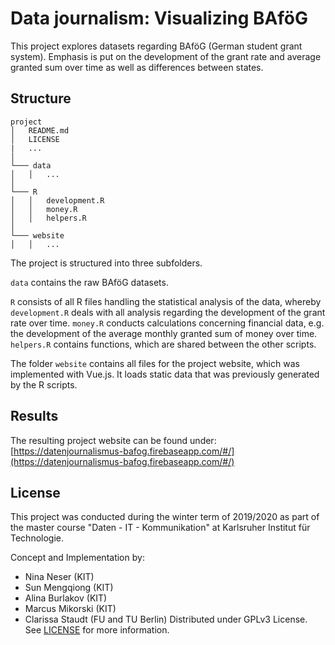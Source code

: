 # Data journalism: Visualizing BAföG

This project explores datasets regarding BAföG (German student grant system). Emphasis is put on the development of the grant rate and average granted sum over time as well as differences between states.

## Structure
```
project
│   README.md
│   LICENSE
|   ...
│
└─── data
│   │   ...
│   
└─── R
│   │   development.R
│   │   money.R
│   │   helpers.R
│   
└─── website
│   │   ...
```
The project is structured into three subfolders. 

`data` contains the raw BAföG datasets. 

`R` consists of all R files handling the statistical analysis of the data, whereby `development.R` deals with all analysis regarding the development of the grant rate over time. `money.R` conducts calculations concerning financial data, e.g. the development of the average monthly granted sum of money over time. `helpers.R` contains functions, which are shared between the other scripts.

The folder `website` contains all files for the project website, which was implemented with Vue.js. It loads static data that was previously generated by the R scripts.

## Results

The resulting project website can be found under: [https://datenjournalismus-bafog.firebaseapp.com/#/](https://datenjournalismus-bafog.firebaseapp.com/#/)

## License

This project was conducted during the winter term of 2019/2020 as part of the master course "Daten - IT - Kommunikation" at Karlsruher Institut für Technologie.

Concept and Implementation by:
- Nina Neser (KIT)
- Sun Mengqiong (KIT)
- Alina Burlakov (KIT)
- Marcus Mikorski (KIT)
- Clarissa Staudt (FU and TU Berlin)
Distributed under GPLv3 License. See [LICENSE](LICENSE) for more information.
